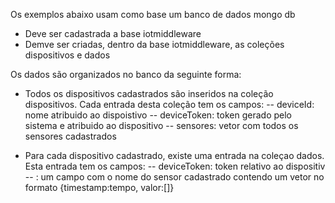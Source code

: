 
Os exemplos abaixo usam como base um banco de dados mongo db
- Deve ser cadastrada a base iotmiddleware
- Demve ser criadas, dentro da base iotmiddleware, as coleções dispositivos e dados

Os dados são organizados no banco da seguinte forma:

- Todos os dispositivos cadastrados são inseridos na coleção dispositivos. Cada entrada desta coleção tem os campos: 
-- deviceId: nome atribuido ao dispoistivo
-- deviceToken: token gerado pelo sistema e atribuido ao dispositivo
-- sensores: vetor com todos os sensores cadastrados

- Para cada dispositivo cadastrado, existe uma entrada na coleçao dados. Esta entrada tem os campos:
-- deviceToken: token relativo ao dispositiv
-- <sensor>: um campo com o nome do sensor cadastrado contendo um vetor no formato {timestamp:tempo, valor:[<vetor de valores>]}




